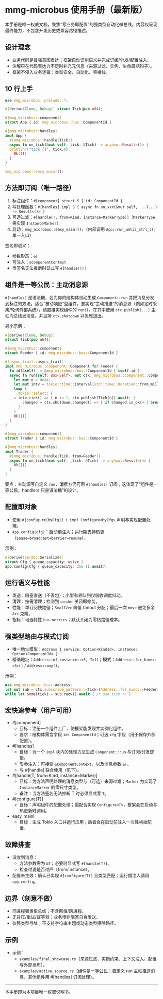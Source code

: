 # mmg-microbus 使用手册（最新版）

本手册是唯一权威文档，聚焦“写业务即配置”的强类型自动化微总线。内容仅呈现最终能力，不包含开发历史或兼容路径描述。

## 设计理念
- 业务代码是最强意图表达；框架自动识别语义并完成订阅/分发/配置注入。
- 注解只在代码表达力不足时补充元信息（来源过滤、实例、生命周期钩子）。
- 框架不侵入业务逻辑：类型安全、自动化、零接线。

## 10 行上手
```rust
use mmg_microbus::prelude::*;

#[derive(Clone, Debug)] struct Tick(pub u64);

#[mmg_microbus::component]
struct App { id: mmg_microbus::bus::ComponentId }

#[mmg_microbus::handles]
impl App {
  #[mmg_microbus::handle(Tick)]
  async fn on_tick(&mut self, tick: &Tick) -> anyhow::Result<()> {
  println!("tick {}", tick.0);
    Ok(())
  }
}

mmg_microbus::easy_main!();
```

## 方法即订阅（唯一路径）
1) 标注组件：`#[component] struct S { id: ComponentId }`
2) 写处理函数：`#[handles] impl S { async fn on_xxx(&mut self, ...T...) -> Result<()> }`
3) 可选过滤：`#[handle(T, from=Kind, instance=MarkerType)]`（`MarkerType` 需实现 `InstanceMarker`）
4) 启动：`mmg_microbus::easy_main!();`（内部调用 `App::run_until_ctrl_c()` 单一入口）

签名即语义：
- 参数形态：`&T`
- 可注入：`&ComponentContext`
- 当签名无法推断时显式写 `#[handle(T)]`

## 组件是一等公民：主动消息源
`#[handles]` 是语法糖，会为你的结构体自动生成 `Component::run` 并把消息分发到标注的方法，适合“被动响应”型组件。要实现“主动推送”的消息源（例如定时采集/轮询外部系统），请直接实现组件的 `run()`，在其中使用 `ctx.publish(...)` 主动向总线发消息，并监听 `ctx.shutdown` 以优雅退出。

最小示例：
```rust
#[derive(Clone, Debug)]
struct Tick(pub u64);

#[mmg_microbus::component]
struct Feeder { id: mmg_microbus::bus::ComponentId }

#[async_trait::async_trait]
impl mmg_microbus::component::Component for Feeder {
  fn id(&self) -> &mmg_microbus::bus::ComponentId { &self.id }
  async fn run(self: Box<Self>, mut ctx: mmg_microbus::component::ComponentContext) -> anyhow::Result<()> {
    let mut n = 0u64;
    let mut intv = tokio::time::interval(std::time::Duration::from_millis(200));
    loop {
      tokio::select! {
  _ = intv.tick() => { n += 1; ctx.publish(Tick(n)).await; }
        changed = ctx.shutdown.changed() => { if changed.is_ok() { break; } else { break; } }
      }
    }
    Ok(())
  }
}

#[mmg_microbus::component]
struct Trader { id: mmg_microbus::bus::ComponentId }

#[mmg_microbus::handles]
impl Trader {
  #[mmg_microbus::handle(Tick, from=Feeder)]
  async fn on_tick(&mut self, _tick: &Tick) -> anyhow::Result<()> {
    Ok(())
  }
}
```
要点：主动源写自定义 `run`，消费方仍可用 `#[handles]` 订阅；这体现了“组件是一等公民，handlers 只是语法糖”的设计。

## 配置即对象
- 使用 `#[configure(MyCfg)] + impl Configure<MyCfg>` 声明与实现配置处理。
- `App.config(cfg)`：启动前注入；运行期支持热更（`pause→broadcast→barrier→resume`）。

示例：
```rust
#[derive(serde::Serialize)]
struct Cfg { queue_capacity: usize }
app.config(Cfg { queue_capacity: 256 }).await?;
```

## 运行语义与性能
- 发送：阻塞直送（不丢包）；小型有界队列仅吸收调度抖动。
- 清理：按需清理；检测到 `sender` 关闭即修剪。
- 性能：单订阅快路径；`SmallVec` 降低 fanout 分配；最后一次 `move` 避免多余 `Arc` 克隆。
- 指标：可选特性 `bus-metrics`；默认关闭为零热路径成本。

## 强类型路由与模式订阅
- 唯一地址模型：`Address { service: Option<KindId>, instance: Option<ComponentId> }`
- 精确地址：`Address::of_instance::<S, I>()`；模式：`Address::for_kind::<S>()` / `Address::any()`。

示例：
```rust
use mmg_microbus::bus::Address;
let mut sub = ctx.subscribe_pattern::<Tick>(Address::for_kind::<Feeder>()).await;
while let Some(tick) = sub.recv().await { /* use tick */ }
```

## 宏快速参考（用户可用）
- #[component]
  - 目标：注册一个组件工厂，使框架能发现并实例化组件。
  - 要求：结构体需含字段 `id: ComponentId`；可选 `cfg` 字段（用于保存外部配置）。
- #[handles]
  - 目标：为一个 `impl` 块内的处理方法生成 `Component::run` 与订阅/分发逻辑。
  - 形参注入：可接受 `&ComponentContext`，以及消息参数 `&T`。
  - 与 #[handle] 联合使用（见下）。
- #[handle(T, from=Kind, instance=Marker)]
  - 目标：为方法声明处理的消息类型与（可选）来源过滤；`Marker` 为实现了 `InstanceMarker` 的零尺寸类型。
  - 备注：当方法签名无法推断 T 时必须显式写 `T`。
- #[configure(T)]
  - 目标：声明组件的配置处理；需配合实现 `Configure<T>`，框架会在启动与热更新时调用。
- easy_main!
  - 目标：生成 Tokio 入口并运行应用；后者会在启动前注入一次性初始配置。

## 故障排查
- 没收到消息：
  - 方法参数需为 `&T`；必要时显式写 `#[handle(T)]`。
  - 检查过滤是否过严（from/instance）。
- 配置未生效：确认已实现 `#[configure(T)]` 且类型匹配；运行期注入请用 `app.config`。

## 边界（刻意不做）
- 同进程强类型总线；不含网络/跨进程。
- 无背压/重试/幂等器；业务慢则阻塞自身发送。
- 仅强类型寻址；不支持字符串主题或动态类型擦除路径。

## 示例
- 示例：
  - `examples/final_showcase.rs`（来源过滤、实例约束、上下文注入、配置与外部发布）。
  - `examples/active_source.rs`（组件是一等公民；自定义 run 主动推送消息，其他组件用 #[handles] 订阅处理）。

---

本手册即为本项目唯一权威说明书。
